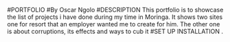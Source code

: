 #PORTFOLIO
#By Oscar Ngolo
#DESCRIPTION
This portfolio is  to showcase the list of projects i have done during my time in Moringa. It shows two sites one for resort that an employer wanted me to create for him. The other one is about corruptions, its effects and ways to cub it
#SET UP INSTALLATION
.
